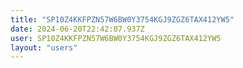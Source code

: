 ```yaml
---
title: "SP10Z4KKFPZN57W6BW0Y3754KGJ9ZGZ6TAX412YW5"
date: 2024-06-20T22:42:07.937Z
user: SP10Z4KKFPZN57W6BW0Y3754KGJ9ZGZ6TAX412YW5
layout: "users"
---
```

    